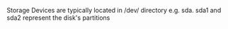 Storage Devices are typically located in /dev/ directory e.g. sda. sda1 and sda2 represent the disk's partitions
